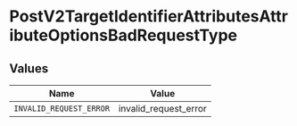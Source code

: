 # PostV2TargetIdentifierAttributesAttributeOptionsBadRequestType


## Values

| Name                    | Value                   |
| ----------------------- | ----------------------- |
| `INVALID_REQUEST_ERROR` | invalid_request_error   |